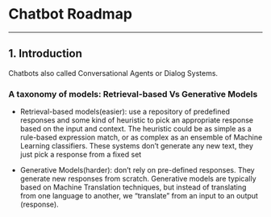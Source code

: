# Chatbot Roadmap
***
## 1. Introduction
  Chatbots also called Conversational Agents or Dialog Systems.

  ### A taxonomy of models: Retrieval-based Vs Generative Models

  - Retrieval-based models(easier): use a repository of predefined responses and some kind of heuristic to pick an appropriate response based on the input and context. The heuristic could be as simple as a rule-based expression match, or as complex as an ensemble of Machine Learning classifiers. These systems don’t generate any new text, they just pick a response from a fixed set

  - Generative Models(harder): don’t rely on pre-defined responses. They generate new responses from scratch. Generative models are typically based on Machine Translation techniques, but instead of translating from one language to another, we “translate” from an input to an output (response).
